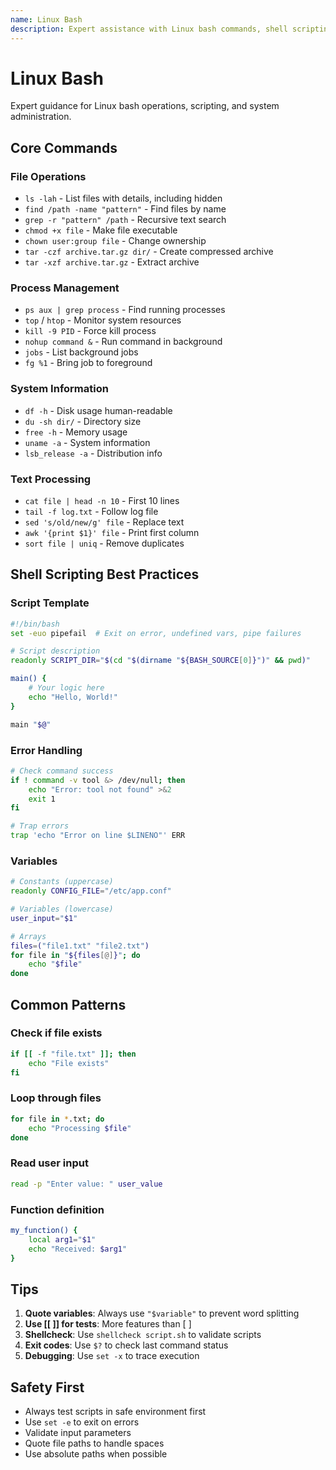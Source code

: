 ```yaml
---
name: Linux Bash
description: Expert assistance with Linux bash commands, shell scripting, system administration, file operations, and command-line utilities. Use this when working with bash scripts, Linux system operations, or command-line tasks.
---
```


# Linux Bash

Expert guidance for Linux bash operations, scripting, and system administration.

## Core Commands

### File Operations
- `ls -lah` - List files with details, including hidden
- `find /path -name "pattern"` - Find files by name
- `grep -r "pattern" /path` - Recursive text search
- `chmod +x file` - Make file executable
- `chown user:group file` - Change ownership
- `tar -czf archive.tar.gz dir/` - Create compressed archive
- `tar -xzf archive.tar.gz` - Extract archive

### Process Management
- `ps aux | grep process` - Find running processes
- `top` / `htop` - Monitor system resources
- `kill -9 PID` - Force kill process
- `nohup command &` - Run command in background
- `jobs` - List background jobs
- `fg %1` - Bring job to foreground

### System Information
- `df -h` - Disk usage human-readable
- `du -sh dir/` - Directory size
- `free -h` - Memory usage
- `uname -a` - System information
- `lsb_release -a` - Distribution info

### Text Processing
- `cat file | head -n 10` - First 10 lines
- `tail -f log.txt` - Follow log file
- `sed 's/old/new/g' file` - Replace text
- `awk '{print $1}' file` - Print first column
- `sort file | uniq` - Remove duplicates

## Shell Scripting Best Practices

### Script Template
```bash
#!/bin/bash
set -euo pipefail  # Exit on error, undefined vars, pipe failures

# Script description
readonly SCRIPT_DIR="$(cd "$(dirname "${BASH_SOURCE[0]}")" && pwd)"

main() {
    # Your logic here
    echo "Hello, World!"
}

main "$@"
```

### Error Handling
```bash
# Check command success
if ! command -v tool &> /dev/null; then
    echo "Error: tool not found" >&2
    exit 1
fi

# Trap errors
trap 'echo "Error on line $LINENO"' ERR
```

### Variables
```bash
# Constants (uppercase)
readonly CONFIG_FILE="/etc/app.conf"

# Variables (lowercase)
user_input="$1"

# Arrays
files=("file1.txt" "file2.txt")
for file in "${files[@]}"; do
    echo "$file"
done
```

## Common Patterns

### Check if file exists
```bash
if [[ -f "file.txt" ]]; then
    echo "File exists"
fi
```

### Loop through files
```bash
for file in *.txt; do
    echo "Processing $file"
done
```

### Read user input
```bash
read -p "Enter value: " user_value
```

### Function definition
```bash
my_function() {
    local arg1="$1"
    echo "Received: $arg1"
}
```

## Tips

1. **Quote variables**: Always use `"$variable"` to prevent word splitting
2. **Use [[ ]] for tests**: More features than [ ]
3. **Shellcheck**: Use `shellcheck script.sh` to validate scripts
4. **Exit codes**: Use `$?` to check last command status
5. **Debugging**: Use `set -x` to trace execution

## Safety First

- Always test scripts in safe environment first
- Use `set -e` to exit on errors
- Validate input parameters
- Quote file paths to handle spaces
- Use absolute paths when possible
